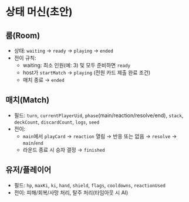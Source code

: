 # 상태 머신(초안)

## 룸(Room)
- 상태: `waiting` → `ready` → `playing` → `ended`
- 전이 규칙:
  - waiting: 최소 인원(예: 3) 및 모두 준비하면 `ready`
  - host가 `startMatch` → `playing` (전원 카드 제출 완료 조건)
  - 매치 종료 → `ended`

## 매치(Match)
- 필드: `turn`, `currentPlayerUid`, `phase`(main/reaction/resolve/end), `stack`, `deckCount`, `discardCount`, `logs`, `seed`
- 전이:
  - `main`에서 `playCard` → `reaction` 열림 → 반응 또는 없음 → `resolve` → `main`/`end`
  - 라운드 종료 시 승자 결정 → `finished`

## 유저/플레이어
- 필드: `hp`, `maxKi`, `ki`, `hand`, `shield`, `flags`, `cooldowns`, `reactionUsed`
- 전이: 피해/회복/사망 처리, 탈주 처리(타임아웃 시 AI)
